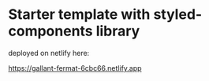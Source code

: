 # Starter template with styled-components library

deployed on netlify here:

https://gallant-fermat-6cbc66.netlify.app
